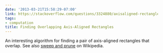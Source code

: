 ```yaml
---
date: '2013-03-21T15:58:29-07:00'
link: https://stackoverflow.com/questions/3324880/axisaligned-rectangles-intersection
tags:
- computation
title: Finding Overlapping Axis-Aligned Rectangles
---
```


An interesting algorithm for finding a pair of axis-aligned rectangles that overlap. See also [sweep and prune](https://en.wikipedia.org/wiki/Sweep_and_prune) on Wikipedia.
